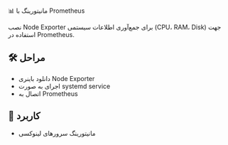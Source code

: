 📊 مانیتورینگ با Prometheus

نصب Node Exporter برای جمع‌آوری اطلاعات سیستمی (CPU، RAM، Disk) جهت استفاده در Prometheus.

## 🛠️ مراحل
- دانلود باینری Node Exporter
- اجرای به صورت systemd service
- اتصال به Prometheus

## 🎯 کاربرد
- مانیتورینگ سرورهای لینوکسی
